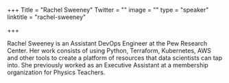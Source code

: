 +++
Title = "Rachel Sweeney"
Twitter = ""
image = ""
type = "speaker"
linktitle = "rachel-sweeney"

+++

Rachel Sweeney is an Assistant DevOps Engineer at the Pew Research Center. Her work consists of using Python, Terraform, Kubernetes, AWS and other tools to create a platform of resources that data scientists can tap into. She previously worked as an Executive Assistant at a membership organization for Physics Teachers.